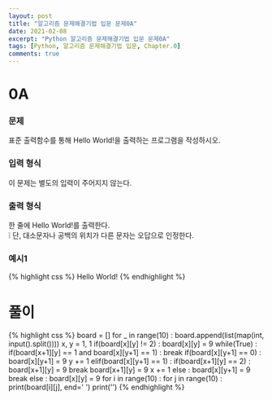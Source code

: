 ```yaml
---
layout: post
title: "알고리즘 문제해결기법 입문 문제0A"
date: 2021-02-08
excerpt: "Python 알고리즘 문제해결기법 입문 문제0A"
tags: [Python, 알고리즘 문제해결기법 입문, Chapter.0]
comments: true
---
```

# 0A

### 문제
표준 출력함수를 통해 Hello World!을 출력하는 프로그램을 작성하시오.

### 입력 형식
이 문제는 별도의 입력이 주어지지 않는다.

### 출력 형식
한 줄에 Hello World!를 출력한다.<br>
    ❕ 단, 대소문자나 공백의 위치가 다른 문자는 오답으로 인정한다.

### 예시1
{% highlight css %}
Hello World!
{% endhighlight %}

# 풀이
{% highlight css %}
board = []
for _ in range(10) :
    board.append(list(map(int, input().split())))
x, y = 1, 1
if(board[x][y] != 2) :
    board[x][y] = 9
    while(True) :
        if(board[x+1][y] == 1 and board[x][y+1] == 1) : break
        if(board[x][y+1] == 0) : 
            board[x][y+1] = 9 
            y += 1
        elif(board[x][y+1] == 1) : 
            if(board[x+1][y] == 2) :
                board[x+1][y] = 9
                break
            board[x+1][y] = 9
            x += 1
        else : 
            board[x][y+1] = 9
            break
else :
    board[x][y] = 9
for i in range(10) :
    for j in range(10) :
        print(board[i][j], end=' ')
    print('')
{% endhighlight %}